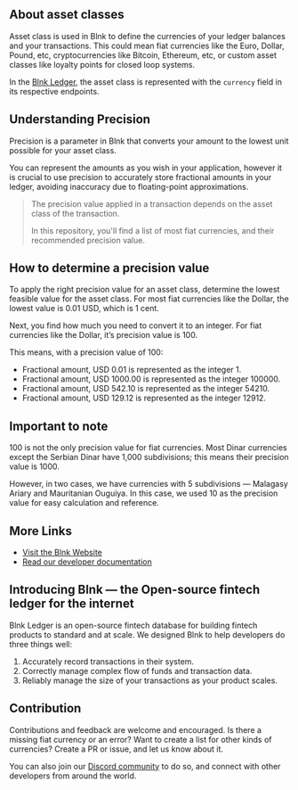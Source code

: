 ## About asset classes

Asset class is used in Blnk to define the currencies of your ledger balances and your transactions. This could mean fiat currencies like the Euro, Dollar, Pound, etc, cryptocurrencies like Bitcoin, Ethereum, etc, or custom asset classes like loyalty points for closed loop systems. 

In the [Blnk Ledger](https://github.com/blnkledger/blnk), the asset class is represented with the `currency` field in its respective endpoints.

## Understanding Precision

Precision is a parameter in Blnk that converts your amount to the lowest unit possible for your asset class.

You can represent the amounts as you wish in your application, however it is crucial to use precision to accurately store fractional amounts in your ledger, avoiding inaccuracy due to floating-point approximations.

>The precision value applied in a transaction depends on the asset class of the transaction.
>
>In this repository, you'll find a list of most fiat currencies, and their recommended precision value.

## How to determine a precision value

To apply the right precision value for an asset class, determine the lowest feasible value for the asset class. For most fiat currencies like the Dollar, the lowest value is 0.01 USD, which is 1 cent.

Next, you find how much you need to convert it to an integer. For fiat currencies like the Dollar, it’s precision value is 100.

This means, with a precision value of 100:

- Fractional amount, USD 0.01 is represented as the integer 1.
- Fractional amount, USD 1000.00 is represented as the integer 100000.
- Fractional amount, USD 542.10 is represented as the integer 54210.
- Fractional amount, USD 129.12 is represented as the integer 12912.

## Important to note

100 is not the only precision value for fiat currencies. Most Dinar currencies except the Serbian Dinar have 1,000 subdivisions; this means their precision value is 1000.

However, in two cases, we have currencies with 5 subdivisions — Malagasy Ariary and Mauritanian Ouguiya. In this case, we used 10 as the precision value for easy calculation and reference.

## More Links
- [Visit the Blnk Website](https://blnkfinance.com)
- [Read our developer documentation](https://docs.blnkledger.com)

## Introducing Blnk — the Open-source fintech ledger for the internet

Blnk Ledger is an open-source fintech database for building fintech products to standard and at scale. We designed Blnk to help developers do three things well:

1. Accurately record transactions in their system.
2. Correctly manage complex flow of funds and transaction data.
3. Reliably manage the size of your transactions as your product scales.

## Contribution

Contributions and feedback are welcome and encouraged. Is there a missing fiat currency or an error? Want to create a list for other kinds of currencies? Create a PR or issue, and let us know about it.

You can also join our [Discord community](https://discord.gg/7WNv94zPpx) to do so, and connect with other developers from around the world.